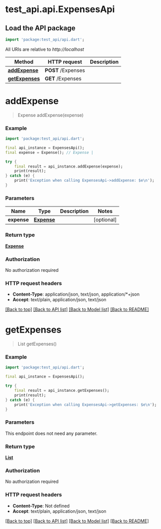 # test_api.api.ExpensesApi

## Load the API package
```dart
import 'package:test_api/api.dart';
```

All URIs are relative to *http://localhost*

Method | HTTP request | Description
------------- | ------------- | -------------
[**addExpense**](ExpensesApi.md#addexpense) | **POST** /Expenses | 
[**getExpenses**](ExpensesApi.md#getexpenses) | **GET** /Expenses | 


# **addExpense**
> Expense addExpense(expense)



### Example
```dart
import 'package:test_api/api.dart';

final api_instance = ExpensesApi();
final expense = Expense(); // Expense | 

try {
    final result = api_instance.addExpense(expense);
    print(result);
} catch (e) {
    print('Exception when calling ExpensesApi->addExpense: $e\n');
}
```

### Parameters

Name | Type | Description  | Notes
------------- | ------------- | ------------- | -------------
 **expense** | [**Expense**](Expense.md)|  | [optional] 

### Return type

[**Expense**](Expense.md)

### Authorization

No authorization required

### HTTP request headers

 - **Content-Type**: application/json, text/json, application/*+json
 - **Accept**: text/plain, application/json, text/json

[[Back to top]](#) [[Back to API list]](../README.md#documentation-for-api-endpoints) [[Back to Model list]](../README.md#documentation-for-models) [[Back to README]](../README.md)

# **getExpenses**
> List<Expense> getExpenses()



### Example
```dart
import 'package:test_api/api.dart';

final api_instance = ExpensesApi();

try {
    final result = api_instance.getExpenses();
    print(result);
} catch (e) {
    print('Exception when calling ExpensesApi->getExpenses: $e\n');
}
```

### Parameters
This endpoint does not need any parameter.

### Return type

[**List<Expense>**](Expense.md)

### Authorization

No authorization required

### HTTP request headers

 - **Content-Type**: Not defined
 - **Accept**: text/plain, application/json, text/json

[[Back to top]](#) [[Back to API list]](../README.md#documentation-for-api-endpoints) [[Back to Model list]](../README.md#documentation-for-models) [[Back to README]](../README.md)


